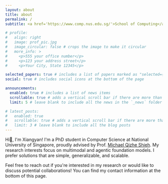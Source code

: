 ```yaml
---
layout: about
title: about
permalink: /
subtitle: <a href='https://www.comp.nus.edu.sg/'>School of Computing</a>,  <a href='https://nus.edu.sg/'>National University of Singapore</a>

# profile:
#   align: right
#   image: prof_pic.jpg
#   image_circular: false # crops the image to make it circular
#   more_info: >
#     <p>555 your office number</p>
#     <p>123 your address street</p>
#     <p>Your City, State 12345</p>

selected_papers: true # includes a list of papers marked as "selected={true}"
social: true # includes social icons at the bottom of the page

announcements:
  enabled: true # includes a list of news items
  scrollable: true # adds a vertical scroll bar if there are more than 3 news items
  limit: 5 # leave blank to include all the news in the `_news` folder

# latest_posts:
#   enabled: true
#   scrollable: true # adds a vertical scroll bar if there are more than 3 new posts items
#   limit: 3 # leave blank to include all the blog posts
---
```


Hi👋, I'm Xiangyan! I'm a PhD student in Computer Science at National University of Singapore, proudly advised by Prof. [Michael Qizhe Shieh](https://michaelshieh.com/). My research interests focus on multimodal and agentic foundation models. I prefer solutions that are simple, generalizable, and scalable. 

Feel free to reach out if you're interested in my research or would like to discuss potential collaborations! You can find my contact information at the bottom of this page.